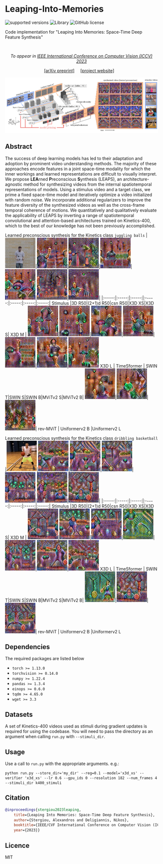 # Leaping-Into-Memories

![supported versions](https://img.shields.io/badge/python-3.x-brightgreen/?style=flat&logo=python&color=green)
![Library](https://img.shields.io/badge/library-PyTorch-blue?logo=Pytorch)
![GitHub license](https://img.shields.io/cocoapods/l/AFNetworking)

Code implementation for "Leaping Into Memories: Space-Time Deep Feature Synthesis"

<i></i>
<br>
<i><p align="center"> To appear in <a href="http://iccv2023.thecvf.com/home"> IEEE International Conference on Computer Vision (ICCV) 2023</a></p></i>
<p align="center">
<a href="https://arxiv.org/abs/2303.09941" target="blank" >[arXiv preprint]</a>
&nbsp;&nbsp;&nbsp;
<a href="https://alexandrosstergiou.github.io/project_pages/LEAPS/index.html" target="_blank">[project website]</a>
&nbsp;&nbsp;&nbsp;
</p>

<p align="center">
<img src="./resources/leaps.png" width="700" />
</p>

## Abstract
The success of deep learning models has led to their adaptation and adoption by prominent video understanding methods. The majority of these approaches encode features in a joint space-time modality for which the inner workings and learned representations are difficult to visually interpret. We propose <b>LEA</b>rned <b>P</b>reconscious <b>S</b>ynthesis (LEAPS), an architecture-agnostic method for synthesizing videos from the internal spatiotemporal representations of models. Using a stimulus video and a target class, we prime a fixed space-time model and iteratively optimize a video initialized with random noise. We incorporate additional regularizers to improve the feature diversity of the synthesized videos as well as the cross-frame temporal coherence of motions. We quantitatively and qualitatively evaluate the applicability of LEAPS by inverting a range of spatiotemporal convolutional and attention-based architectures trained on Kinetics-400, which to the best of our knowledge has not been previously accomplished. <p align="center">


Learned preconscious synthesis for the Kinetics class `juggling balls`
|<img src="resources/juggling_balls_gif/stimuli.gif" width="100" />|<img src="resources/juggling_balls_gif/r3d.gif" width="100" />|<img src="resources/juggling_balls_gif/2plus1.gif" width="100" />|<img src="resources/juggling_balls_gif/csn.gif" width="100" />|<img src="resources/juggling_balls_gif/x3d_xs.gif" width="100" />|<img src="resources/juggling_balls_gif/x3d_s.gif" width="100" />|<img src="resources/juggling_balls_gif/x3d_m.gif" width="100" />|
|:-----:|:-----:|:-----:|:-----:|:-----:|:-----:|:-----:|
Stimulus |3D R50|(2+1)d R50|csn R50|X3D XS|X3D S| X3D M |
<img src="resources/juggling_balls_gif/x3d_l.gif" width="100" />|<img src="resources/juggling_balls_gif/timesformer.gif" width="100" />|<img src="resources/juggling_balls_gif/swin_t.gif" width="100" />|<img src="resources/juggling_balls_gif/swin_s.gif" width="100" />|<img src="resources/juggling_balls_gif/swin_b.gif" width="100" />|<img src="resources/juggling_balls_gif/mvitv2_s.gif" width="100" />|<img src="resources/juggling_balls_gif/mvitv2_b.gif" width="100" />
X3D L | TimeSformer | SWIN T|SWIN S|SWIN B|MViTv2 S|MViTv2 B|
<img src="resources/juggling_balls_gif/rev_mvit.gif" width="100" />|<img src="resources/juggling_balls_gif/uniformerv2_b.gif" width="100" />|<img src="resources/juggling_balls_gif/uniformerv2_l.gif" width="100" />|
rev-MViT | Uniformerv2 B |Uniformerv2 L

Learned preconscious synthesis for the Kinetics class `dribbling basketball`
|<img src="resources/dribbling_basketball_gif/stimuli.gif" width="100" />|<img src="resources/dribbling_basketball_gif/r3d.gif" width="100" />|<img src="resources/dribbling_basketball_gif/2plus1.gif" width="100" />|<img src="resources/dribbling_basketball_gif/csn.gif" width="100" />|<img src="resources/dribbling_basketball_gif/x3d_xs.gif" width="100" />|<img src="resources/dribbling_basketball_gif/x3d_s.gif" width="100" />|<img src="resources/dribbling_basketball_gif/x3d_m.gif" width="100" />|
|:-----:|:-----:|:-----:|:-----:|:-----:|:-----:|:-----:|
Stimulus |3D R50|(2+1)d R50|csn R50|X3D XS|X3D S| X3D M |
<img src="resources/dribbling_basketball_gif/x3d_l.gif" width="100" />|<img src="resources/dribbling_basketball_gif/timesformer.gif" width="100" />|<img src="resources/dribbling_basketball_gif/swin_t.gif" width="100" />|<img src="resources/dribbling_basketball_gif/swin_s.gif" width="100" />|<img src="resources/dribbling_basketball_gif/swin_b.gif" width="100" />|<img src="resources/dribbling_basketball_gif/mvitv2_s.gif" width="100" />|<img src="resources/dribbling_basketball_gif/mvitv2_b.gif" width="100" />
X3D L | TimeSformer | SWIN T|SWIN S|SWIN B|MViTv2 S|MViTv2 B|
<img src="resources/dribbling_basketball_gif/rev_mvit.gif" width="100" />|<img src="resources/dribbling_basketball_gif/uniformerv2_b.gif" width="100" />|<img src="resources/dribbling_basketball_gif/uniformerv2_l.gif" width="100" />|
rev-MViT | Uniformerv2 B |Uniformerv2 L


## Dependencies

The required packages are listed below

- `torch >= 1.13.0`
- `torchvision >= 0.14.0`
- `numpy >= 1.22.4`
- `pandas >= 1.3.4`
- `einops >= 0.6.0`
- `tqdm >= 4.65.0`
- `wget >= 3.3`


## Datasets

A set of Kinetics-400 videos used as stimuli during gradient updates is required for using the codebase. You will need to pass the directory as an argument when calling `run.py` with `--stimuli_dir`.

## Usage

Use a call to `run.py` with the appropriate arguments. e.g.:

```
python run.py --store_dir='my_dir' --reg=0.1 --model='x3d_xs' --verifier 'x3d_xs' --lr 0.6 --gpu_ids 0 --resolution 182 --num_frames 4 --stimuli_dir k400_stimuli

```

## Citation

```bibtex
@inproceedings{stergiou2023leaping,
    title={Leaping Into Memories: Space-Time Deep Feature Synthesis},
    author={Stergiou, Alexandros and Deligiannis, Nikos},
    booktitle={IEEE/CVF International Conference on Computer Vision (ICCV)},
    year={2023}}
```


## Licence

MIT
